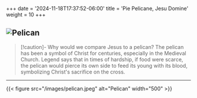 +++
date = '2024-11-18T17:37:52-06:00'
title = 'Pie Pelicane, Jesu Domine'
weight = 10
+++

![Pelican](/images/pelican2.jpg)
---

> [!caution]- Why would we compare Jesus to a pelican?
> The pelican has been a symbol of Christ for centuries, especially in the Medieval Church. Legend says that in times of hardship, if food were scarce, the pelican would pierce its own side to feed its young with its blood, symbolizing Christ's sacrifice on the cross.

---

{{< figure src="/images/pelican.jpeg" alt="Pelican" width="500" >}}
